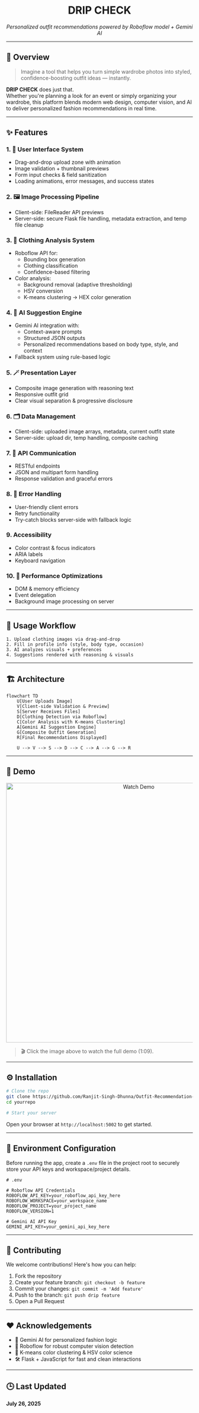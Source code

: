 <div align="center">
  <h1>DRIP CHECK</h1>
  <p><i>Personalized outfit recommendations powered by Roboflow model + Gemini AI</i></p>
  
</div>

---

## 🧩 Overview

> Imagine a tool that helps you turn simple wardrobe photos into styled, confidence-boosting outfit ideas — instantly.

**DRIP CHECK** does just that.  
Whether you're planning a look for an event or simply organizing your wardrobe, this platform blends modern web design, computer vision, and AI to deliver personalized fashion recommendations in real time.


---

## ✨ Features


### 1. 🎨 User Interface System
- Drag-and-drop upload zone with animation
- Image validation + thumbnail previews
- Form input checks & field sanitization
- Loading animations, error messages, and success states

### 2. 🖼 Image Processing Pipeline
- Client-side: FileReader API previews
- Server-side: secure Flask file handling, metadata extraction, and temp file cleanup

### 3. 👗 Clothing Analysis System
- Roboflow API for:
  - Bounding box generation
  - Clothing classification
  - Confidence-based filtering
- Color analysis:
  - Background removal (adaptive thresholding)
  - HSV conversion
  - K-means clustering → HEX color generation

### 4. 🧠 AI Suggestion Engine
- Gemini AI integration with:
  - Context-aware prompts
  - Structured JSON outputs
  - Personalized recommendations based on body type, style, and context
- Fallback system using rule-based logic

### 5. 🪄 Presentation Layer
- Composite image generation with reasoning text
- Responsive outfit grid
- Clear visual separation & progressive disclosure

### 6. 🗂 Data Management
- Client-side: uploaded image arrays, metadata, current outfit state
- Server-side: upload dir, temp handling, composite caching

### 7. 🔌 API Communication
- RESTful endpoints
- JSON and multipart form handling
- Response validation and graceful errors

### 8. 🛑 Error Handling
- User-friendly client errors
- Retry functionality
- Try-catch blocks server-side with fallback logic

### 9.  Accessibility
- Color contrast & focus indicators
- ARIA labels
- Keyboard navigation

### 10. 🚀 Performance Optimizations
- DOM & memory efficiency
- Event delegation
- Background image processing on server



---

## 🚶 Usage Workflow

```plaintext
1. Upload clothing images via drag-and-drop
2. Fill in profile info (style, body type, occasion)
3. AI analyzes visuals + preferences
4. Suggestions rendered with reasoning & visuals
```

---

## 🏗️ Architecture

```mermaid
flowchart TD
    U[User Uploads Image]
    V[Client-side Validation & Preview]
    S[Server Receives Files]
    D[Clothing Detection via Roboflow]
    C[Color Analysis with K-means Clustering]
    A[Gemini AI Suggestion Engine]
    G[Composite Outfit Generation]
    R[Final Recommendations Displayed]

    U --> V --> S --> D --> C --> A --> G --> R
```


---

## 🎥 Demo

<p align="center">
  <a href="https://www.youtube.com/watch?v=LjIaYI_8Rxg" target="_blank">
    <img src="https://www.youtube.com/watch?v=LjIaYI_8Rxg" alt="Watch Demo" width="700"/>
  </a>
</p>

> 🎬 Click the image above to watch the full demo (1:09).

---

## ⚙️ Installation

```bash
# Clone the repo
git clone https://github.com/Ranjit-Singh-Dhunna/Outfit-Recommendation-System.git
cd yourrepo

# Start your server
```

Open your browser at `http://localhost:5002` to get started.



---

## 🔐 Environment Configuration

Before running the app, create a `.env` file in the project root to securely store your API keys and workspace/project details.

```env
# .env

# Roboflow API Credentials
ROBOFLOW_API_KEY=your_roboflow_api_key_here
ROBOFLOW_WORKSPACE=your_workspace_name
ROBOFLOW_PROJECT=your_project_name
ROBOFLOW_VERSION=1

# Gemini AI API Key
GEMINI_API_KEY=your_gemini_api_key_here
```
---

## 🤝 Contributing

We welcome contributions! Here's how you can help:

1. Fork the repository
2. Create your feature branch: `git checkout -b feature`
3. Commit your changes: `git commit -m 'Add feature'`
4. Push to the branch: `git push drip feature`
5. Open a Pull Request

---

## ❤️ Acknowledgements

- 🧠 Gemini AI for personalized fashion logic  
- 🤖 Roboflow for robust computer vision detection  
- 🎨 K-means color clustering & HSV color science  
- 🛠 Flask + JavaScript for fast and clean interactions  


---

## 🕒 Last Updated

**July 26, 2025**

